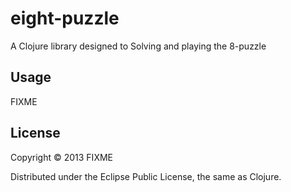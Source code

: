 # eight-puzzle

A Clojure library designed to Solving and playing the 8-puzzle  

## Usage

FIXME

## License

Copyright © 2013 FIXME

Distributed under the Eclipse Public License, the same as Clojure.
